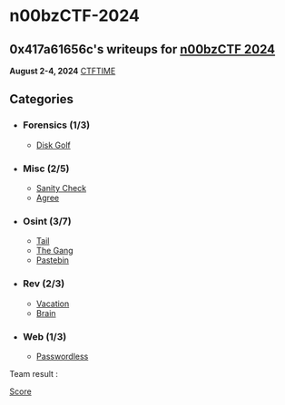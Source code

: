# n00bzCTF-2024
## 0x417a61656c's writeups for [n00bzCTF 2024](https://ctf.n00bzunit3d.xyz/)

**August 2-4, 2024**
[CTFTIME](https://ctftime.org/event/2378)

## Categories

- ### Forensics (1/3)
    - [Disk Golf](https://github.com/glouis75/n00bzCTF-2024/blob/main/Forensics/Disk%20Golf.md)

- ### Misc (2/5)
    - [Sanity Check](https://github.com/glouis75/n00bzCTF-2024/blob/main/Misc/Sanity%20Check.md)
    - [Agree](https://github.com/glouis75/n00bzCTF-2024/blob/main/Misc/Agree.md)
      
- ### Osint (3/7)
    - [Tail](https://github.com/glouis75/n00bzCTF-2024/blob/main/OSINT/Tail.md)
    - [The Gang](https://github.com/glouis75/n00bzCTF-2024/blob/main/OSINT/The%20Gang.md)
    - [Pastebin](https://github.com/glouis75/n00bzCTF-2024/blob/main/OSINT/Pastebin.md)

- ### Rev (2/3)
    - [Vacation](https://github.com/glouis75/n00bzCTF-2024/blob/main/Reverse/Vacation.md)
    - [Brain](https://github.com/glouis75/n00bzCTF-2024/blob/main/Reverse/Brain.md)

- ### Web (1/3)
    - [Passwordless](https://github.com/glouis75/n00bzCTF-2024/blob/main/Web/Passwordless.md)

Team result : 

[Score](/images/Teamscore.JPG)
